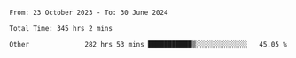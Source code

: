 

<!--START_SECTION:waka-->

```txt
From: 23 October 2023 - To: 30 June 2024

Total Time: 345 hrs 2 mins

Other              282 hrs 53 mins ███████████▒░░░░░░░░░░░░░   45.05 %
```

<!--END_SECTION:waka-->

